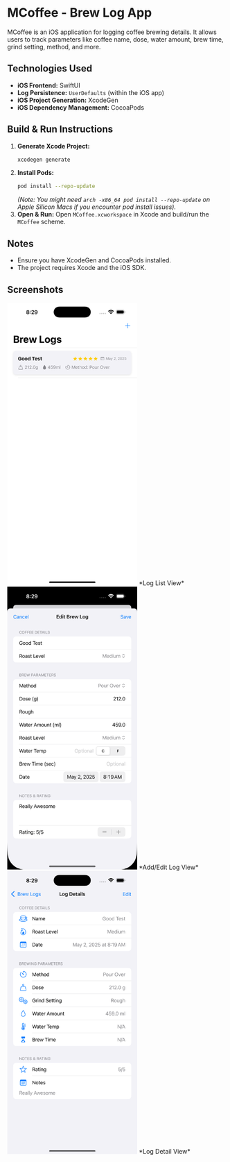 # MCoffee - Brew Log App

MCoffee is an iOS application for logging coffee brewing details. It allows users to track parameters like coffee name, dose, water amount, brew time, grind setting, method, and more.

## Technologies Used

*   **iOS Frontend:** SwiftUI
*   **Log Persistence:** `UserDefaults` (within the iOS app)
*   **iOS Project Generation:** XcodeGen
*   **iOS Dependency Management:** CocoaPods

## Build & Run Instructions

1.  **Generate Xcode Project:**
    ```bash
    xcodegen generate
    ```
2.  **Install Pods:**
    ```bash
    pod install --repo-update
    ```
    *(Note: You might need `arch -x86_64 pod install --repo-update` on Apple Silicon Macs if you encounter pod install issues).*
3.  **Open & Run:** Open `MCoffee.xcworkspace` in Xcode and build/run the `MCoffee` scheme.

## Notes

*   Ensure you have XcodeGen and CocoaPods installed.
*   The project requires Xcode and the iOS SDK.

## Screenshots

<img src="screenshots/logs.png" width="300">
*Log List View*

<img src="screenshots/editlog.png" width="300">
*Add/Edit Log View*

<img src="screenshots/viewlog.png" width="300">
*Log Detail View*
